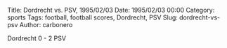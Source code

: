 Title: Dordrecht vs. PSV, 1995/02/03
Date: 1995/02/03 00:00
Category: sports
Tags: football, football scores, Dordrecht, PSV
Slug: dordrecht-vs-psv
Author: carbonero


Dordrecht 0 - 2 PSV

